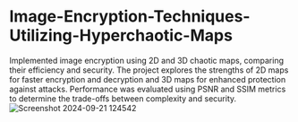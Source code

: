 # Image-Encryption-Techniques-Utilizing-Hyperchaotic-Maps
Implemented image encryption using 2D and 3D chaotic maps, comparing their efficiency and security. The project explores the strengths of 2D maps for faster encryption and decryption and 3D maps for enhanced protection against attacks. Performance was evaluated using PSNR and SSIM metrics to determine the trade-offs between complexity and security.
![Screenshot 2024-09-21 124542](https://github.com/user-attachments/assets/76e797dd-2811-49ee-9ab4-325f7b4c06c6)
